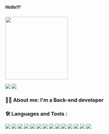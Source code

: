 
<h5>Hello!!!</h5>

<img src="https://media.giphy.com/media/paTz7UZbPfTZFRYnnB/giphy.gif" width="200px">

<a href="https://www.linkedin.com/in/marianelamana/"><img src="https://img.shields.io/badge/-LinkedIn-blue"></a>
<a href="https://marianelamana.herokuapp.com/"><img src="https://img.shields.io/badge/-MyPortfolio-ff69b4"></a>

### :woman_technologist: About me: I'm a Back-end developer


### :hammer_and_wrench: Languages and Tools :
<img src="https://github.com/devicons/devicon/blob/master/icons/python/python-original-wordmark.svg">
<img src="https://github.com/devicons/devicon/blob/master/icons/django/django-plain-wordmark.svg">
<img src="https://github.com/devicons/devicon/blob/master/icons/javascript/javascript-original.svg">
<img src="https://github.com/devicons/devicon/blob/master/icons/bootstrap/bootstrap-original-wordmark.svg">
<img src="https://github.com/devicons/devicon/blob/master/icons/flask/flask-original-wordmark.svg">
<img src="https://github.com/devicons/devicon/blob/master/icons/css3/css3-original-wordmark.svg">
<img src="https://github.com/devicons/devicon/blob/master/icons/html5/html5-original-wordmark.svg">
<img src="https://github.com/devicons/devicon/blob/master/icons/sqlite/sqlite-original-wordmark.svg">
<img src="https://github.com/devicons/devicon/blob/master/icons/jupyter/jupyter-original-wordmark.svg">
<img src="https://github.com/devicons/devicon/blob/master/icons/heroku/heroku-original-wordmark.svg">
<img src="https://github.com/devicons/devicon/blob/master/icons/git/git-original-wordmark.svg">
<img src="https://github.com/devicons/devicon/blob/master/icons/github/github-original-wordmark.svg">
<img src="https://github.com/devicons/devicon/blob/master/icons/trello/trello-plain-wordmark.svg">
<img src="https://github.com/devicons/devicon/blob/master/icons/canva/canva-original.svg">
<img src="">
<img src="">
<img src="">
<img src="">
<img src="">

